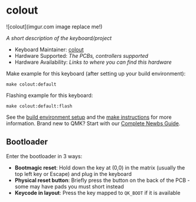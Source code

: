 # colout

![colout](imgur.com image replace me!)

*A short description of the keyboard/project*

* Keyboard Maintainer: [colout](https://github.com/colout)
* Hardware Supported: *The PCBs, controllers supported*
* Hardware Availability: *Links to where you can find this hardware*

Make example for this keyboard (after setting up your build environment):

    make colout:default

Flashing example for this keyboard:

    make colout:default:flash

See the [build environment setup](https://docs.qmk.fm/#/getting_started_build_tools) and the [make instructions](https://docs.qmk.fm/#/getting_started_make_guide) for more information. Brand new to QMK? Start with our [Complete Newbs Guide](https://docs.qmk.fm/#/newbs).

## Bootloader

Enter the bootloader in 3 ways:

* **Bootmagic reset**: Hold down the key at (0,0) in the matrix (usually the top left key or Escape) and plug in the keyboard
* **Physical reset button**: Briefly press the button on the back of the PCB - some may have pads you must short instead
* **Keycode in layout**: Press the key mapped to `QK_BOOT` if it is available
